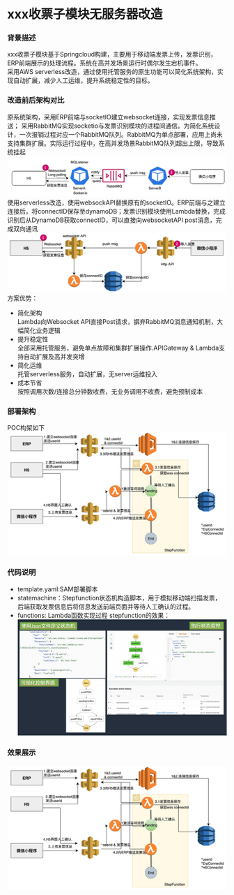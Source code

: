 xxx收票子模块无服务器改造</br>
============================================
### 背景描述<br>
 xxx收票子模块基于Springcloud构建，主要用于移动端发票上传，发票识别，ERP前端展示的处理流程。系统在高并发场景运行时偶尔发生宕机事件。<br>
 采用AWS serverless改造，通过使用托管服务的原生功能可以简化系统架构，实现自动扩展，减少人工运维，提升系统稳定性的目标。<br>
### 改造前后架构对比<br>
 原系统架构，采用ERP前端与socketIO建立websocket连接，实现发票信息推送； 采用RabbitMQ实现socketio与发票识别模块的进程间通信。为简化系统设计，一次报销过程对应一个RabbitMQ队列。RabbitMQ为单点部署，应用上尚未支持集群扩展。实际运行过程中，在高并发场景RabbitMQ队列超出上限，导致系统挂起<br>
<img src="https://github.com/1559550282/AWS/blob/main/piaozoneDemo-sam-build/image/origin-issue.png" width="675" alt="改造前" /><br>
 使用serverless改造，使用websockAPI替换原有的socketIO。ERP前端与之建立连接后，将connectID保存至dynamoDB；发票识别模块使用Lambda替换，完成识别后从DynamoDB获取connectID，可以直接向websocketAPI post消息，完成双向通讯<br>
<img src="https://github.com/1559550282/AWS/blob/main/piaozoneDemo-sam-build/image/ServerlessIntro.png" width="675" alt="改造后" /><br>
 方案优势：<br>
- 简化架构<br>
  Lambda向Websocket API直接Post请求，摒弃RabbitMQ消息通知机制，大幅简化业务逻辑<br>
- 提升稳定性<br>
  全部采用托管服务，避免单点故障和集群扩展操作.APIGateway & Lambda支持自动扩展及高并发突增<br>
- 简化运维<br>
  托管serverless服务，自动扩展，无server运维投入<br>
- 成本节省<br>
  按照调用次数/连接总分钟数收费，无业务调用不收费，避免预制成本<br>
### 部署架构<br>
 POC构架如下<br>
<img src="https://github.com/1559550282/AWS/blob/main/piaozoneDemo-sam-build/image/architecture.png" width="775" alt="架构图" /><br>
### 代码说明<br>
- template.yaml:SAM部署脚本<br>
- statemachine：Stepfunction状态机构造脚本，用于模拟移动端扫描发票，后端获取发票信息后将信息发送前端页面并等待人工确认的过程。
- functions: Lambda函数实现过程
  stepfunction的效果：
<img src="https://github.com/1559550282/AWS/blob/main/piaozoneDemo-sam-build/image/Stepfunction.png" width="675" alt="stepfunction" /><br>

### 效果展示<br>
###### <a href="https://www.bilibili.com/video/BV1JV411b7mK/" title="收票子模块serverless改造"><img src="https://github.com/1559550282/AWS/blob/main/piaozoneDemo-sam-build/image/architecture.png" alt="Alternate Text" /></a>

